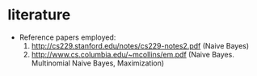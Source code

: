 # literature
- Reference papers employed: 
  1. http://cs229.stanford.edu/notes/cs229-notes2.pdf (Naive Bayes) 
  2. http://www.cs.columbia.edu/~mcollins/em.pdf (Naive Bayes. Multinomial Naive Bayes, Maximization) 
